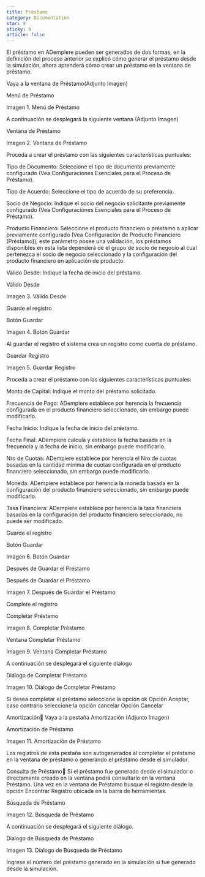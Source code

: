 ```yaml
---
title: Préstamo
category: Documentation
star: 9
sticky: 9
article: false
---
```


El préstamo en ADempiere pueden ser generados de dos formas, en la definición del proceso anterior se explicó cómo generar el préstamo desde la simulación, ahora aprenderá cómo crear un préstamo en la ventana de préstamo.

Vaya a la ventana de Préstamo(Adjunto Imagen)

Menú de Préstamo

Imagen 1. Menú de Préstamo

A continuación se desplegará la siguiente ventana (Adjunto Imagen)

Ventana de Préstamo

Imagen 2. Ventana de Préstamo

Proceda a crear el préstamo con las siguientes características puntuales:

Tipo de Documento: Seleccione el tipo de documento previamente configurado (Vea Configuraciones Esenciales para el Proceso de Préstamo).

Tipo de Acuerdo: Seleccione el tipo de acuerdo de su preferencia.

Socio de Negocio: Indique el socio del negocio solicitante previamente configurado (Vea Configuraciones Esenciales para el Proceso de Préstamo).

Producto Financiero: Seleccione el producto financiero o préstamo a aplicar previamente configurado (Vea Configuración de Producto Financiero (Préstamo)), este parámetro posee una validación, los préstamos disponibles en esta lista dependerá de el grupo de socio de negocio al cual pertenezca el socio de negocio seleccionado y la configuración del producto financiero en aplicación de producto.

Válido Desde: Indique la fecha de inicio del préstamo.

Válido Desde

Imagen 3. Válido Desde

Guarde el registro

Botón Guardar

Imagen 4. Botón Guardar

Al guardar el registro el sistema crea un registro como cuenta de préstamo.

Guardar Registro

Imagen 5. Guardar Registro

Proceda a crear el préstamo con las siguientes características puntuales:

Monto de Capital: Indique el monto del préstamo solicitado.

Frecuencia de Pago: ADempiere establece por herencia la frecuencia configurada en el producto financiero seleccionado, sin embargo puede modificarlo.

Fecha Inicio: Indique la fecha de inicio del préstamo.

Fecha Final: ADempiere calcula y establece la fecha basada en la frecuencia y la fecha de inicio, sin embargo puede modificarlo.

Nro de Cuotas: ADempiere establece por herencia el Nro de cuotas basadas en la cantidad mínima de cuotas configurada en el producto financiero seleccionado, sin embargo puede modificarlo.

Moneda: ADempiere establece por herencia la moneda basada en la configuración del producto financiero seleccionado, sin embargo puede modificarlo.

Tasa Financiera: ADempiere establece por herencia la tasa financiera basadas en la configuración del producto financiero seleccionado, no puede ser modificado.

Guarde el registro

Botón Guardar

Imagen 6. Botón Guardar

Después de Guardar el Préstamo

Después de Guardar el Préstamo

Imagen 7. Después de Guardar el Préstamo

Complete el registro

Completar Préstamo

Imagen 8. Completar Préstamo

Ventana Completar Préstamo

Imagen 9. Ventana Completar Préstamo

A continuación se desplegará el siguiente dialogo

Diálogo de Completar Préstamo

Imagen 10. Diálogo de Completar Préstamo

Si desea completar el préstamo seleccione la opción ok Opción Aceptar, caso contrario seleccione la opción cancelar Opción Cancelar

Amortización
Vaya a la pestaña Amortización (Adjunto Imagen)

Amortización de Préstamo

Imagen 11. Amortización de Préstamo

Los registros de esta pestaña son autogenerados al completar el préstamo en la ventana de préstamo o generando el préstamo desde el simulador.

Consulta de Préstamo
Si el préstamo fue generado desde el simulador o directamente creado en la ventana podrá consultarlo en la ventana Préstamo. Una vez en la ventana de Préstamo busque el registro desde la opción Encontrar Registro ubicada en la barra de herramientas.

Búsqueda de Préstamo

Imagen 12. Búsqueda de Préstamo

A continuación se desplegará el siguiente diálogo.

Díalogo de Búsqueda de Préstamo

Imagen 13. Díalogo de Búsqueda de Préstamo

Ingrese el número del préstamo generado en la simulación si fue generado desde la simulación.